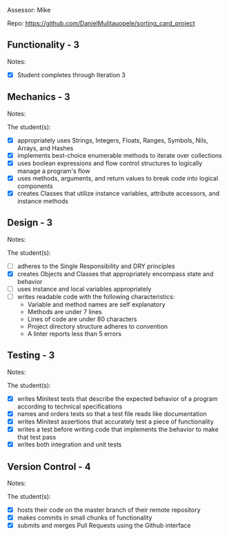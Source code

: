 Assessor: Mike

Repo: https://github.com/DanielMulitauopele/sorting_card_project

## Functionality - 3

Notes:

- [x] Student completes through Iteration 3

## Mechanics - 3

Notes:

The student(s):

- [x] appropriately uses Strings, Integers, Floats, Ranges, Symbols, Nils, Arrays, and Hashes
- [x] implements best-choice enumerable methods to iterate over collections
- [x] uses boolean expressions and flow control structures to logically manage a program's flow
- [x] uses methods, arguments, and return values to break code into logical components
- [x] creates Classes that utilize instance variables, attribute accessors, and instance methods

## Design - 3

Notes:

The student(s):

- [ ] adheres to the Single Responsibility and DRY principles
- [x] creates Objects and Classes that appropriately encompass state and behavior
- [ ] uses instance and local variables appropriately
- [ ] writes readable code with the following characteristics:
    * Variable and method names are self explanatory
    * Methods are under 7 lines
    * Lines of code are under 80 characters
    * Project directory structure adheres to convention
    * A linter reports less than 5 errors

## Testing - 3

Notes:

The student(s):

- [x] writes Minitest tests that describe the expected behavior of a program according to technical specifications
- [x] names and orders tests so that a test file reads like documentation
- [x] writes Minitest assertions that accurately test a piece of functionality
- [x] writes a test before writing code that implements the behavior to make that test pass
- [x] writes both integration and unit tests

## Version Control - 4

Notes:

The student(s):

- [x] hosts their code on the master branch of their remote repository
- [x] makes commits in small chunks of functionality
- [x] submits and merges Pull Requests using the Github interface
